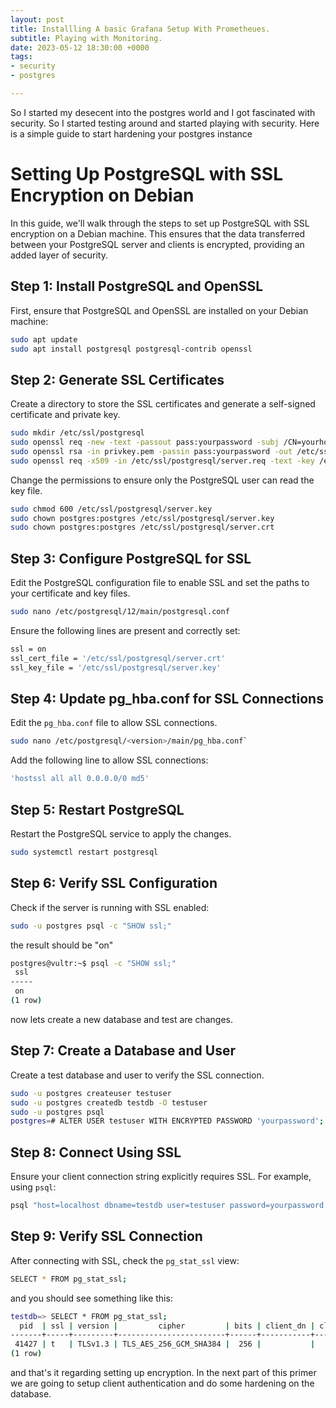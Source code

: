 ```yaml
---
layout: post
title: Installling A basic Grafana Setup With Prometheues.
subtitle: Playing with Monitoring.
date: 2023-05-12 18:30:00 +0000
tags:
- security
- postgres

---
```




So I started my desecent into the postgres world and I got fascinated with security. So I started testing around and started playing with security. Here is a simple guide to start hardening your postgres instance


# Setting Up PostgreSQL with SSL Encryption on Debian

In this guide, we'll walk through the steps to set up PostgreSQL with SSL encryption on a Debian machine. This ensures that the data transferred between your PostgreSQL server and clients is encrypted, providing an added layer of security.

## Step 1: Install PostgreSQL and OpenSSL

First, ensure that PostgreSQL and OpenSSL are installed on your Debian machine:

```bash
sudo apt update
sudo apt install postgresql postgresql-contrib openssl

```

## Step 2: Generate SSL Certificates

Create a directory to store the SSL certificates and generate a self-signed certificate and private key.

```bash
sudo mkdir /etc/ssl/postgresql
sudo openssl req -new -text -passout pass:yourpassword -subj /CN=yourhostname -out /etc/ssl/postgresql/server.req
sudo openssl rsa -in privkey.pem -passin pass:yourpassword -out /etc/ssl/postgresql/server.key
sudo openssl req -x509 -in /etc/ssl/postgresql/server.req -text -key /etc/ssl/postgresql/server.key -out /etc/ssl/postgresql/server.crt
```

Change the permissions to ensure only the PostgreSQL user can read the key file.


```bash
sudo chmod 600 /etc/ssl/postgresql/server.key
sudo chown postgres:postgres /etc/ssl/postgresql/server.key
sudo chown postgres:postgres /etc/ssl/postgresql/server.crt
```

## Step 3: Configure PostgreSQL for SSL

Edit the PostgreSQL configuration file to enable SSL and set the paths to your certificate and key files.

```bash
sudo nano /etc/postgresql/12/main/postgresql.conf
```
Ensure the following lines are present and correctly set:
```bash
ssl = on
ssl_cert_file = '/etc/ssl/postgresql/server.crt'
ssl_key_file = '/etc/ssl/postgresql/server.key'
```

## Step 4: Update pg_hba.conf for SSL Connections
Edit the `pg_hba.conf` file to allow SSL connections.
```bash
sudo nano /etc/postgresql/<version>/main/pg_hba.conf`
```
Add the following line to allow SSL connections:
```bash
'hostssl all all 0.0.0.0/0 md5'
```

## Step 5: Restart PostgreSQL
Restart the PostgreSQL service to apply the changes.
```bash
sudo systemctl restart postgresql
```

## Step 6: Verify SSL Configuration
Check if the server is running with SSL enabled:
```bash
sudo -u postgres psql -c "SHOW ssl;"
```

the result should be "on"
```bash
postgres@vultr:~$ psql -c "SHOW ssl;"
 ssl 
-----
 on
(1 row)


```

now lets create a new database and test are changes.

## Step 7: Create a Database and User

Create a test database and user to verify the SSL connection.

```bash
sudo -u postgres createuser testuser
sudo -u postgres createdb testdb -O testuser
sudo -u postgres psql
postgres=# ALTER USER testuser WITH ENCRYPTED PASSWORD 'yourpassword';

```

## Step 8: Connect Using SSL
Ensure your client connection string explicitly requires SSL. For example, using `psql`:
```bash 
psql "host=localhost dbname=testdb user=testuser password=yourpassword sslmode=require"
```

## Step 9: Verify SSL Connection
After connecting with SSL, check the `pg_stat_ssl` view:
```bash
SELECT * FROM pg_stat_ssl;
```

and you should see something like this:
```bash
testdb=> SELECT * FROM pg_stat_ssl;
  pid  | ssl | version |         cipher         | bits | client_dn | client_serial | issuer_dn 
-------+-----+---------+------------------------+------+-----------+---------------+-----------
 41427 | t   | TLSv1.3 | TLS_AES_256_GCM_SHA384 |  256 |           |               | 
(1 row)

```

and that's it regarding setting up encryption. In the next part of this primer we are going to setup client authentication and do some hardening on the database.

